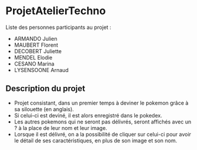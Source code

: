 # ProjetAtelierTechno

Liste des personnes participants au projet :

- ARMANDO Julien
- MAUBERT Florent
- DECOBERT Juliette
- MENDEL Elodie
- CESANO Marina
- LYSENSOONE Arnaud

## Description du projet
- Projet consistant, dans un premier temps à deviner le pokemon grâce à sa silouette (en anglais).
- Si celui-ci est deviné, il est alors enregistré dans le pokedex.
- Les autres pokemons qui ne seront pas délivrés, seront affichés avec un ? à la place de leur nom et leur image.
- Lorsque il est délivré, on a la possibilité de cliquer sur celui-ci pour avoir le détail de ses caractéristiques, en plus de son image et son nom.
